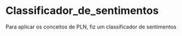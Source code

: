# Classificador_de_sentimentos
Para aplicar os conceitos de PLN, fiz um classificador de sentimentos 
